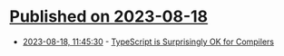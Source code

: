 # [Published on 2023-08-18](index.md)

* [2023-08-18, 11:45:30](https://lobste.rs/s/hkkcan/typescript_is_surprisingly_ok_for) - [TypeScript is Surprisingly OK for Compilers](https://matklad.github.io/2023/08/17/typescript-is-surprisingly-ok-for-compilers.html)
